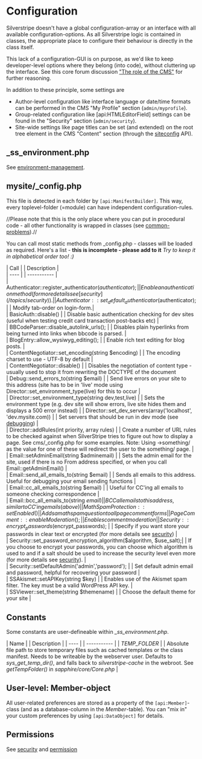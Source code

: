# Configuration

Silverstripe doesn't have a global configuration-array or an interface with all available configuration-options. As all
Silverstripe logic is contained in classes, the appropriate place to configure their behaviour is directly in the class
itself. 

This lack of a configuration-GUI is on purpose, as we'd like to keep developer-level options where they belong (into
code), without cluttering up the interface. See this core forum discussion ["The role of the
CMS"](http://www.silverstripe.com/core-team-discussion/flat/2723) for further reasoning.

In addition to these principle, some settings are 
 * Author-level configuration like interface language or date/time formats can be performed in the CMS "My Profile" section (`admin/myprofile`). 
 * Group-related configuration like [api:HTMLEditorField] settings can be found in the "Security" section (`admin/security`).
 * Site-wide settings like page titles can be set (and extended) on the root tree element in the CMS "Content" section (through the [siteconfig](/reference/siteconfig) API).

## _ss_environment.php

See [environment-management](/topics/environment-management).

## mysite/_config.php

This file is detected in each folder by `[api:ManifestBuilder]`. This way, every toplevel-folder (=module)
can have independent configuration-rules.

//Please note that this is the only place where you can put in procedural code - all other functionality is wrapped in
classes (see [common-problems](/topics/common-problems)).//

You can call most static methods from _config.php - classes will be loaded as required. Here's a list - **this is
incomplete - please add to it** *Try to keep it in alphabetical order too! :)*

 | Call    |                                                            | Description |                                                                                                                                                                                                                                
 | ----    |                                                            | ----------- |                                                                                                                                                                                                                             
 | Authenticator::register_authenticator($authenticator);|              | Enable an authentication method (for more details see [security](/topics/security)). |        
 | Authenticator::set_default_authenticator($authenticator); |          | Modify tab-order on login-form.|        
 | BasicAuth::disable() |                                               | Disable basic authentication checking for dev sites (useful when testing credit card transaction post-backs etc) |                                                             
 | BBCodeParser::disable_autolink_urls(); |                             | Disables plain hyperlinks from being turned into links when bbcode is parsed. |     
 | BlogEntry::allow_wysiwyg_editing();  |                               | Enable rich text editing for blog posts.  |                                                                                  
 | ContentNegotiator::set_encoding(string $encoding)  |					| The encoding charset to use - UTF-8 by default  |        
 | ContentNegotiator::disable()  |										| Disables the negotiation of content type -usually used to stop it from rewriting the DOCTYPE of the document                                                         
 | Debug::send_errors_to(string $email) |								| Send live errors on your site to this address (site has to be in 'live' mode using Director::set_environment_type(live) for this to occur |        
 | Director::set_environment_type(string dev,test,live) | 				| Sets the environment type (e.g. dev site will show errors, live site hides them and displays a 500 error instead) | 
 | Director::set_dev_servers(array('localhost', 'dev.mysite.com)) |     | Set servers that should be run in dev mode (see [debugging](debugging)) |                                                                                         
 | Director::addRules(int priority, array rules) |	                    | Create a number of URL rules to be checked against when SilverStripe tries to figure out how to display a page. See cms/_config.php for some examples. Note: Using ->something/ as the value for one of these will redirect the user to the something/ page. |        
 | Email::setAdminEmail(string $adminemail)  |                          | Sets the admin email for the site, used if there is no From address specified, or when you call Email::getAdminEmail() |        
 | Email::send_all_emails_to(string $email)  |                          | Sends all emails to this address. Useful for debugging your email sending functions  |        
 | Email::cc_all_emails_to(string $email)  |                            | Useful for CC'ing all emails to someone checking correspondence |        
 | Email::bcc_all_emails_to(string $email) |                            | BCC all emails to this address, similar to CC'ing emails (above)  |        
 | MathSpamProtection::setEnabled()  |                                  | Adds a math spam question to all page comment forms |        
 | PageComment::enableModeration();  |                                  | Enables comment moderation |        
 | Security::encrypt_passwords($encrypt_passwords);  |                  | Specify if you want store your passwords in clear text or encrypted (for more details see [security](/topics/security)) |        
 | Security::set_password_encryption_algorithm($algorithm, $use_salt);| | If you choose to encrypt your passwords, you can choose which algorithm is used to and if a salt should be used to increase the security level even more (for more details see [security](/topics/security)). |        
 | Security::setDefaultAdmin('admin','password'); |                     | Set default admin email and password, helpful for recovering your password |        
 | SSAkismet::setAPIKey(string $key)  |                                 | Enables use of the Akismet spam filter. The key must be a valid WordPress API key. |        
 | SSViewer::set_theme(string $themename) |                             | Choose the default theme for your site |   
     
## Constants

Some constants are user-defineable within *_ss_environment.php*.

 | Name  |																| Description | 
 | ----  |																| ----------- | 
 | *TEMP_FOLDER* |														| Absolute file path to store temporary files such as cached templates or the class manifest. Needs to be writeable by the webserver user. Defaults to *sys_get_temp_dir()*, and falls back to *silverstripe-cache* in the webroot. See *getTempFolder()* in *sapphire/core/Core.php* | 

## User-level: Member-object

All user-related preferences are stored as a property of the `[api:Member]`-class (and as a database-column in the
*Member*-table). You can "mix in" your custom preferences by using `[api:DataObject]` for details.

## Permissions

See [security](/topics/security) and [permission](/reference/permission)

